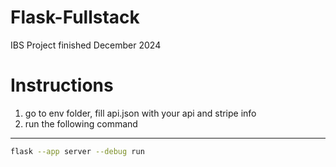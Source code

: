 # Flask-Fullstack
IBS Project finished December 2024

# Instructions

1. go to env folder, fill api.json with your api and stripe info
2. run the following command
---
```bash
flask --app server --debug run
``` 